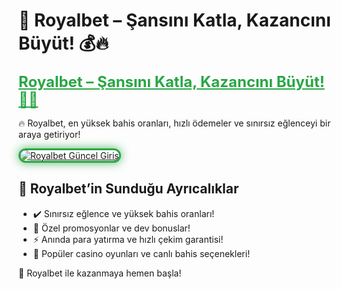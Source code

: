 <h1>🎯 Royalbet – Şansını Katla, Kazancını Büyüt! 💰🔥</h1>

<a href="https://cutt.ly/RoyalLink" title="Royalbet Güncel Giriş" style="color: #28a745; font-size: 24px; font-weight: bold;">
    Royalbet – Şansını Katla, Kazancını Büyüt! 🎰💎
</a>

<p>🔥 Royalbet, en yüksek bahis oranları, hızlı ödemeler ve sınırsız eğlenceyi bir araya getiriyor!</p>

<a href="https://cutt.ly/RoyalLink" title="Royalbet Güncel Giriş">
    <img src="https://i.ibb.co/BtMhhf6/g-venligiris.jpg" alt="Royalbet Güncel Giriş" 
         style="max-width: 100%; border: 3px solid #28a745; border-radius: 15px; box-shadow: 0px 0px 15px rgba(40, 167, 69, 0.8);">
</a>

<h2>🚀 Royalbet’in Sunduğu Ayrıcalıklar</h2>
<ul>
    <li>✔️ Sınırsız eğlence ve yüksek bahis oranları!</li>
    <li>🎁 Özel promosyonlar ve dev bonuslar!</li>
    <li>⚡️ Anında para yatırma ve hızlı çekim garantisi!</li>
    <li>🎲 Popüler casino oyunları ve canlı bahis seçenekleri!</li>
</ul>

<p>💎 Royalbet ile kazanmaya hemen başla!</p>
